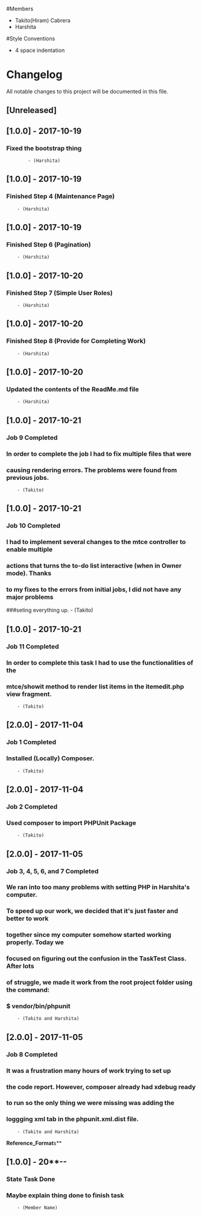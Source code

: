 #Members
- Takito(Hiram) Cabrera
- Harshita
 
#Style Conventions
- 4 space indentation

# Changelog
All notable changes to this project will be documented in this file.

## [Unreleased]

## [1.0.0] - 2017-10-19
### Fixed the bootstrap thing
            - (Harshita)

## [1.0.0] - 2017-10-19
### Finished Step 4 (Maintenance Page)
        - (Harshita)

## [1.0.0] - 2017-10-19
### Finished Step 6 (Pagination)
        - (Harshita)

## [1.0.0] - 2017-10-20
### Finished Step 7 (Simple User Roles)
        - (Harshita)

## [1.0.0] - 2017-10-20
### Finished Step 8 (Provide for Completing Work)
        - (Harshita)

## [1.0.0] - 2017-10-20
### Updated the contents of the ReadMe.md file
        - (Harshita)
        
## [1.0.0] - 2017-10-21
### Job 9 Completed
### In order to complete the job I had to fix multiple files that were
### causing rendering errors. The problems were found from previous jobs.
        - (Takito)
        
## [1.0.0] - 2017-10-21
### Job 10 Completed
### I had to implement several changes to the mtce controller to enable multiple
### actions that turns the to-do list interactive (when in Owner mode). Thanks
### to my fixes to the errors from initial jobs, I did not have any major problems
###seting everything up.
        - (Takito)

## [1.0.0] - 2017-10-21
### Job 11 Completed
### In order to complete this task I had to use the functionalities of the
### mtce/showit method to render list items in the itemedit.php view fragment.
        - (Takito)
        
## [2.0.0] - 2017-11-04
### Job 1 Completed
### Installed (Locally) Composer. 
        - (Takito)
        
## [2.0.0] - 2017-11-04
### Job 2 Completed
### Used composer to import PHPUnit Package
        - (Takito)
        
## [2.0.0] - 2017-11-05
### Job 3, 4, 5, 6, and 7 Completed
### We ran into too many problems with setting PHP in Harshita's computer.
### To speed up our work, we decided that it's just faster and better to work
### together since my computer somehow started working properly. Today we
### focused on figuring out the confusion in the TaskTest Class. After lots
### of struggle, we made it work from the root project folder using the command:
### $ vendor/bin/phpunit
        - (Takito and Harshita)
        
## [2.0.0] - 2017-11-05
### Job 8 Completed
### It was a frustration many hours of work trying to set up
### the code report. However, composer already had xdebug ready
### to run so the only thing we were missing was adding the 
### loggging xml tab in the phpunit.xml.dist file.
        - (Takito and Harshita)
        

********Reference_Format********s**
## [1.0.0] - 20**-**-**
### State Task Done
### Maybe explain thing done to finish task
        - (Member Name)